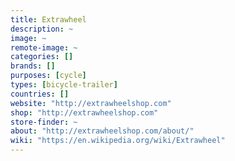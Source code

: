 ```yaml
---
title: Extrawheel
description: ~
image: ~
remote-image: ~
categories: []
brands: []
purposes: [cycle]
types: [bicycle-trailer]
countries: []
website: "http://extrawheelshop.com"
shop: "http://extrawheelshop.com"
store-finder: ~
about: "http://extrawheelshop.com/about/"
wiki: "https://en.wikipedia.org/wiki/Extrawheel"
---
```


